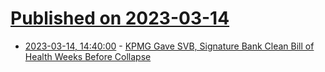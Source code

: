 # [Published on 2023-03-14](index.md)

* [2023-03-14, 14:40:00](https://slashdot.org/story/23/03/14/1240203/kpmg-gave-svb-signature-bank-clean-bill-of-health-weeks-before-collapse?utm_source=rss1.0mainlinkanon&utm_medium=feed) - [KPMG Gave SVB, Signature Bank Clean Bill of Health Weeks Before Collapse](https://slashdot.org/story/23/03/14/1240203/kpmg-gave-svb-signature-bank-clean-bill-of-health-weeks-before-collapse?utm_source=rss1.0mainlinkanon&utm_medium=feed)
